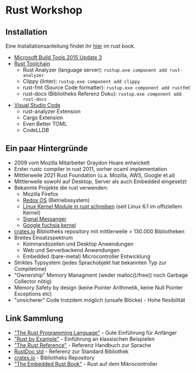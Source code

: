# Rust Workshop

## Installation 

Eine Installationsanleitung findet ihr [hier](https://doc.rust-lang.org/stable/book/ch01-01-installation.html) im rust book.

* [Microsoft Build Tools 2015 Update 3](https://visualstudio.microsoft.com/de/vs/older-downloads/)
* [Rust Toolchain](https://www.rust-lang.org/tools/install)
    * Rust Analyzer (language server): `rustup.exe component add rust-analyzer`
    * Clippy (linter):  `rustup.exe component add clippy`
    * rust-fmt (Source Code formatter): `rustup.exe component add rustfmt`
    * rust-docs (Bibliotheks Referenz Doku): `rustup.exe component add rust-docs`
* [Visual Studio Code](https://code.visualstudio.com/Download)
    * rust-analyzer Extension
    * Cargo Extension
    * Even Better TOML
    * CodeLLDB

## Ein paar Hintergründe

* 2009 vom Mozilla Mitarbeiter Graydon Hoare entwickelt
* Erster rustc compiler in rust 2011, vorher ocaml implementation
* Mittlerweile 2021 Rust Foundation (u.a. Mozilla, AWS, Google et.al)
* Mittlerweile sowohl auf Desktop, Server als auch Embedded eingesetzt
* Bekannte Projekte die rust verwenden:
    * Mozilla Firefox
    * [Redox OS](https://www.redox-os.org/) (Betriebssystem)
    * [Linux Kernel Module in rust schreiben](https://github.com/Rust-for-Linux) (seit Linux 6.1 im offiziellem Kernel)
    * [Signal Messanger](https://github.com/signalapp?language=rust)
    * [Google fuchsia kernel](https://fuchsia.dev/fuchsia-src/development/languages/rust)
* [crates.io](https://crates.io/) Bibliotheks repository mit mittlerweile > 130.000 Bibliotheken
* Breites Einsatzspektrum
  * Kommandozeilen und Desktop Anwendungen
  * Web und Serverbackend Anwendungen
  * Embedded (bare-metal) Microcontroller Entwicklung
* Striktes Typsystem (jedes Sprachobjekt hat bekannten Typ zur Compiletime)
* "Ownership" Memory Managment (weder malloc()/free() noch Garbage Collector nötig)
* Memory Safety by design (keine Pointer Arithmetik, keine Null Pointer Exceptions etc)
* "unsicherer" Code trotzdem möglich (unsafe Blöcke) - Hohe flexibilität


## Link Sammlung

* ["The Rust Programming Language"](https://doc.rust-lang.org/stable/book/title-page.html) - Gute Einführung für Anfänger
* ["Rust by Example"](https://doc.rust-lang.org/stable/rust-by-example/) - Einführung an klassischen Beispielen
* ["The Rust Reference"](https://doc.rust-lang.org/stable/reference/) - Referenz Handbuch zur Sprache
* [RustDoc std](https://doc.rust-lang.org/std/) - Referenz zur Standard Bibliothek
* [crates.io](https://crates.io/) - Bibliotheks Repository
* ["The Embedded Rust Book"](https://docs.rust-embedded.org/book/) - Rust auf dem Mikrocontroller 
